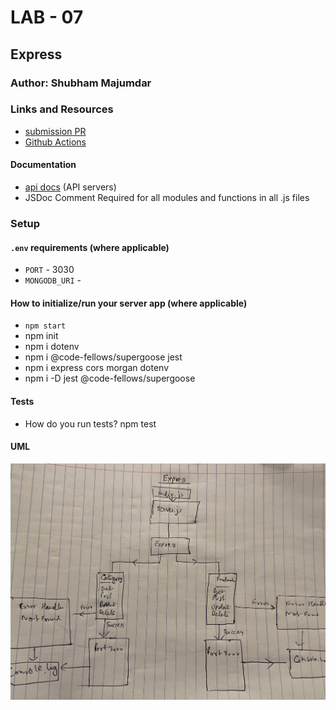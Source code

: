 # LAB - 07

## Express

### Author: Shubham Majumdar

### Links and Resources
* [submission PR](https://github.com/401-advanced-javascript-Shubham/lab-07-api-server/pull/1)
* [Github Actions](https://github.com/401-advanced-javascript-Shubham/lab-07-api-server/actions)

#### Documentation
* [api docs](http://xyz.com/api-docs) (API servers)
* JSDoc Comment Required for all modules and functions in all .js files

### Setup
#### `.env` requirements (where applicable)
* `PORT` - 3030
* `MONGODB_URI` - 

#### How to initialize/run your server app (where applicable)
* `npm start`
* npm init
* npm i dotenv
* npm i @code-fellows/supergoose jest
* npm i express cors morgan dotenv
* npm i -D jest @code-fellows/supergoose
  
#### Tests
* How do you run tests?
npm test

#### UML
![UML Diagram](whiteboard.jpg)

